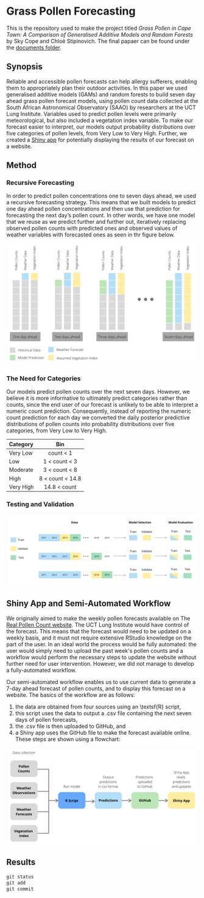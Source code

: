 # Grass Pollen Forecasting
This is the repository used to make the project titled *Grass Pollen in Cape Town: A Comparison of Generalised Additive Models and Random Forests* by Sky Cope and Chloë Stipinovich. The final papaer can be found under the [documents folder](documents/CPXSKY001_STPCHL002_Honours_Project_2020.pdf).

## Synopsis

Reliable and accessible pollen forecasts can help allergy sufferers, enabling them to appropriately plan their outdoor activities. In this paper we used generalised additive models (GAMs) and random forests to build seven day ahead grass pollen forecast models, using pollen count data collected at the South African Astronomical Observatory (SAAO) by researchers at the UCT Lung Institute. Variables used to predict pollen levels were primarily meteorological, but also included a vegetation index variable. To make our forecast easier to interpret, our models output probability distributions over five categories of pollen levels, from Very Low to Very High. Further, we created a [Shiny app](https://chloesky.shinyapps.io/pollen/) for potentially displaying the results of our forecast on a website. 

## Method

### Recursive Forecasting

In order to predict pollen concentrations one to seven days ahead, we used a recursive forecasting strategy. This means that we built models to predict one day ahead pollen concentrations and then use that prediction for forecasting the next day’s pollen count.  In other words, we have one model that we reuse as we predict further and further out, iteratively replacing observed pollen counts with predicted ones and observed values of weather variables with forecasted ones as seen in thr figure below.

![rec](images/recursiveChainForecasting.png)

### The Need for Categories

Our models predict pollen counts over the next seven days. However, we believe it is more informative to ultimately predict categories rather than counts, since the end user of our forecast is unlikely to be able to interpret a numeric count prediction. Consequently, instead of reporting the numeric count prediction for each day we converted the daily posterior predictive distributions of pollen counts into probability distributions over five categories, from Very Low to Very High.


| Category | Bin |
| :--- | :---: |
| Very Low | count < 1|
| Low | 1 < count < 3 |
| Moderate | 3 < count < 8|
| High | 8 < count < 14.8 | 
| Very High | 14.8 < count |


### Testing and Validation


![trainTest](images/traintestSplitting.png)

## Shiny App and Semi-Automated Workflow

We originally aimed to make the weekly pollen forecasts available on The [Real Pollen Count website](https://pollencount.co.za/). The UCT Lung Institute would have control of the forecast. This means that the forecast would need to be updated on a weekly basis, and it must not require extensive RStudio knowledge on the part of the user. In an ideal world the process would be fully automated: the user would simply need to upload the past week's pollen counts and a workflow would perform the necessary steps to update the website without further need for user intervention. However, we did not manage to develop a fully-automated workflow.

Our semi-automated workflow enables us to use current data to generate a 7-day ahead forecast of pollen counts, and to display this forecast on a website. The basics of the workflow are as follows:
1. the data are obtained from four sources using an \textsf{R} script, 
2. this script uses the data to output a .csv file containing the next seven days of pollen forecasts, 
3. the .csv file is then uploaded to GitHub, and 
4. a Shiny app uses the GitHub file to make the forecast available online. These steps are shown using a flowchart:

![workflow](images/workflow.png)


## Results






```
git status
git add
git commit
```

